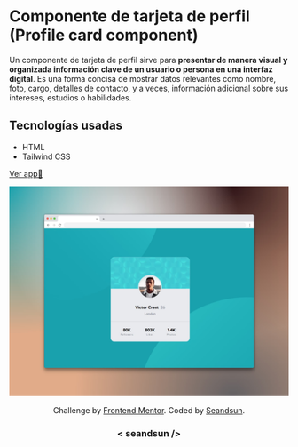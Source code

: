 # Componente de tarjeta de perfil (Profile card component)

Un componente de tarjeta de perfil sirve para **presentar de manera visual y organizada información clave de un usuario o persona en una interfaz digital**. Es una forma concisa de mostrar datos relevantes como nombre, foto, cargo, detalles de contacto, y a veces, información adicional sobre sus intereses, estudios o habilidades.

## Tecnologías usadas

- HTML
- Tailwind CSS

[Ver app🔗](https://seandsun.github.io/monorepo-zero-html-css/11-profile-card-component-main/dist/)

![profile card component img demo](./design/profile-card-component-img.jpg)

<div align="center">
  Challenge by <a href="https://www.frontendmentor.io?ref=challenge" target="_blank">Frontend Mentor</a>. 
  Coded by <a href="https://github.com/seandsun">Seandsun</a>.
</div>

 <h3 align="center">< seandsun /></h3>
